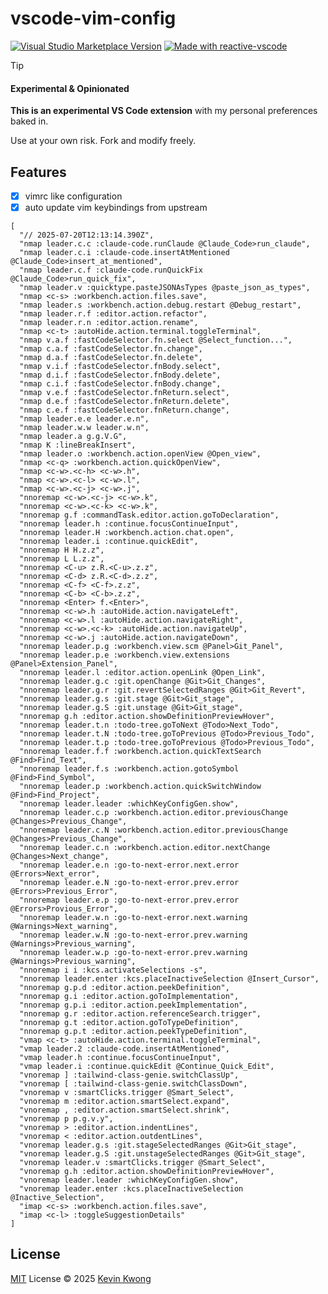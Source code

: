 # vscode-vim-config

<a href="https://marketplace.visualstudio.com/items?itemName=kvoon.vscode-vim-config" target="__blank"><img src="https://img.shields.io/visual-studio-marketplace/v/kvoon.vscode-vim-config.svg?color=eee&amp;label=VS%20Code%20Marketplace&logo=visual-studio-code" alt="Visual Studio Marketplace Version" /></a>
<a href="https://kermanx.github.io/reactive-vscode/" target="__blank"><img src="https://img.shields.io/badge/made_with-reactive--vscode-%23007ACC?style=flat&labelColor=%23229863"  alt="Made with reactive-vscode" /></a>

> [!Tip]
> #### ️Experimental & Opinionated
>
> **This is an experimental VS Code extension** with my personal preferences baked in.
>
> Use at your own risk. Fork and modify freely.

## Features

- [x] vimrc like configuration
- [x] auto update vim keybindings from upstream

```jsonc
[
  "// 2025-07-20T12:13:14.390Z",
  "nmap leader.c.c :claude-code.runClaude @Claude_Code>run_claude",
  "nmap leader.c.i :claude-code.insertAtMentioned @Claude_Code>insert_at_mentioned",
  "nmap leader.c.f :claude-code.runQuickFix @Claude_Code>run_quick_fix",
  "nmap leader.v :quicktype.pasteJSONAsTypes @paste_json_as_types",
  "nmap <c-s> :workbench.action.files.save",
  "nmap leader.s :workbench.action.debug.restart @Debug_restart",
  "nmap leader.r.f :editor.action.refactor",
  "nmap leader.r.n :editor.action.rename",
  "nmap <c-t> :autoHide.action.terminal.toggleTerminal",
  "nmap v.a.f :fastCodeSelector.fn.select @Select_function...",
  "nmap c.a.f :fastCodeSelector.fn.change",
  "nmap d.a.f :fastCodeSelector.fn.delete",
  "nmap v.i.f :fastCodeSelector.fnBody.select",
  "nmap d.i.f :fastCodeSelector.fnBody.delete",
  "nmap c.i.f :fastCodeSelector.fnBody.change",
  "nmap v.e.f :fastCodeSelector.fnReturn.select",
  "nmap d.e.f :fastCodeSelector.fnReturn.delete",
  "nmap c.e.f :fastCodeSelector.fnReturn.change",
  "nmap leader.e.e leader.e.n",
  "nmap leader.w.w leader.w.n",
  "nmap leader.a g.g.V.G",
  "nmap K :lineBreakInsert",
  "nmap leader.o :workbench.action.openView @Open_view",
  "nmap <c-q> :workbench.action.quickOpenView",
  "nmap <c-w>.<c-h> <c-w>.h",
  "nmap <c-w>.<c-l> <c-w>.l",
  "nmap <c-w>.<c-j> <c-w>.j",
  "nnoremap <c-w>.<c-j> <c-w>.k",
  "nnoremap <c-w>.<c-k> <c-w>.k",
  "nnoremap g.f :commandTask.editor.action.goToDeclaration",
  "nnoremap leader.h :continue.focusContinueInput",
  "nnoremap leader.H :workbench.action.chat.open",
  "nnoremap leader.i :continue.quickEdit",
  "nnoremap H H.z.z",
  "nnoremap L L.z.z",
  "nnoremap <C-u> z.R.<C-u>.z.z",
  "nnoremap <C-d> z.R.<C-d>.z.z",
  "nnoremap <C-f> <C-f>.z.z",
  "nnoremap <C-b> <C-b>.z.z",
  "nnoremap <Enter> f.<Enter>",
  "nnoremap <c-w>.h :autoHide.action.navigateLeft",
  "nnoremap <c-w>.l :autoHide.action.navigateRight",
  "nnoremap <c-w>.<c-k> :autoHide.action.navigateUp",
  "nnoremap <c-w>.j :autoHide.action.navigateDown",
  "nnoremap leader.p.g :workbench.view.scm @Panel>Git_Panel",
  "nnoremap leader.p.e :workbench.view.extensions @Panel>Extension_Panel",
  "nnoremap leader.l :editor.action.openLink @Open_Link",
  "nnoremap leader.g.c :git.openChange @Git>Git_Changes",
  "nnoremap leader.g.r :git.revertSelectedRanges @Git>Git_Revert",
  "nnoremap leader.g.s :git.stage @Git>Git_stage",
  "nnoremap leader.g.S :git.unstage @Git>Git_stage",
  "nnoremap g.h :editor.action.showDefinitionPreviewHover",
  "nnoremap leader.t.n :todo-tree.goToNext @Todo>Next_Todo",
  "nnoremap leader.t.N :todo-tree.goToPrevious @Todo>Previous_Todo",
  "nnoremap leader.t.p :todo-tree.goToPrevious @Todo>Previous_Todo",
  "nnoremap leader.f.f :workbench.action.quickTextSearch @Find>Find_Text",
  "nnoremap leader.f.s :workbench.action.gotoSymbol @Find>Find_Symbol",
  "nnoremap leader.p :workbench.action.quickSwitchWindow @Find>Find_Project",
  "nnoremap leader.leader :whichKeyConfigGen.show",
  "nnoremap leader.c.p :workbench.action.editor.previousChange @Changes>Previous_Change",
  "nnoremap leader.c.N :workbench.action.editor.previousChange @Changes>Previous_Change",
  "nnoremap leader.c.n :workbench.action.editor.nextChange @Changes>Next_change",
  "nnoremap leader.e.n :go-to-next-error.next.error @Errors>Next_error",
  "nnoremap leader.e.N :go-to-next-error.prev.error @Errors>Previous_Error",
  "nnoremap leader.e.p :go-to-next-error.prev.error @Errors>Provious_Error",
  "nnoremap leader.w.n :go-to-next-error.next.warning @Warnings>Next_warning",
  "nnoremap leader.w.N :go-to-next-error.prev.warning @Warnings>Previous_warning",
  "nnoremap leader.w.p :go-to-next-error.prev.warning @Warnings>Previous_warning",
  "nnoremap i i :kcs.activateSelections -s",
  "nnoremap leader.enter :kcs.placeInactiveSelection @Insert_Cursor",
  "nnoremap g.p.d :editor.action.peekDefinition",
  "nnoremap g.i :editor.action.goToImplementation",
  "nnoremap g.p.i :editor.action.peekImplementation",
  "nnoremap g.r :editor.action.referenceSearch.trigger",
  "nnoremap g.t :editor.action.goToTypeDefinition",
  "nnoremap g.p.t :editor.action.peekTypeDefinition",
  "vmap <c-t> :autoHide.action.terminal.toggleTerminal",
  "vmap leader.2 :claude-code.insertAtMentioned",
  "vmap leader.h :continue.focusContinueInput",
  "vmap leader.i :continue.quickEdit @Continue_Quick_Edit",
  "vnoremap ] :tailwind-class-genie.switchClassUp",
  "vnoremap [ :tailwind-class-genie.switchClassDown",
  "vnoremap v :smartClicks.trigger @Smart_Select",
  "vnoremap m :editor.action.smartSelect.expand",
  "vnoremap , :editor.action.smartSelect.shrink",
  "vnoremap p p.g.v.y",
  "vnoremap > :editor.action.indentLines",
  "vnoremap < :editor.action.outdentLines",
  "vnoremap leader.g.s :git.stageSelectedRanges @Git>Git_stage",
  "vnoremap leader.g.S :git.unstageSelectedRanges @Git>Git_stage",
  "vnoremap leader.v :smartClicks.trigger @Smart_Select",
  "vnoremap g.h :editor.action.showDefinitionPreviewHover",
  "vnoremap leader.leader :whichKeyConfigGen.show",
  "vnoremap leader.enter :kcs.placeInactiveSelection @Inactive_Selection",
  "imap <c-s> :workbench.action.files.save",
  "imap <c-l> :toggleSuggestionDetails"
]
```

## License

[MIT](./LICENSE.md) License © 2025 [Kevin Kwong](https://github.com/kvoon)
